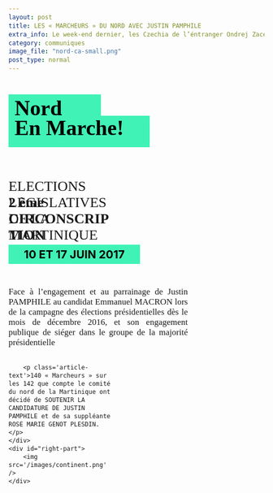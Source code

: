```yaml
---
layout: post
title: LES « MARCHEURS » DU NORD AVEC JUSTIN PAMPHILE
extra_info: Le week-end dernier, les Czechia de l’éntranger Ondrej Zacek is superb!
category: communiques
image_file: "nord-ca-small.png"
post_type: normal
---
```

<style>
	.article__body {
    	max-width: 1045px;
   		min-width: 900px;
  	}

	#article-body {
		display: flex;
		margin: 0 auto;
	}

	.article-title {
		display: block;
		background: #40f2b6;
		font-size: 42px;
		font-family: 'Gill Sans';
		font-weight: 700;
		color: black;
		padding-left: 12px;
	}
	
	.small {
		width: 170px;
		height: 42px;
		line-height: 55px;
	}
	
	.big {
		width: 266px;
		height: 62px;
	}
	
	.article-sub {
		display: block;
		font-family: 'Gill Sans';
		font-size: 28px;
		height: 32px;
	}
	
	.main-title {
		margin-bottom: 61px;
	}
	
	.sub-title {
		margin-bottom: 35px;
	}
	
	.normal {
		font-weight: normal;
	}
	
	.highlited-date {
		background: #40f2b6;
	    text-align: center;
	    width: 247px;
	    padding: 6px;
	    font-weight: bolder;
	    color: black;
	    font-size: 22px;
	    margin-bottom: 45px;
	}
	
	.article-text {
		text-align: justify;
		font-family: 'Gill Sans';
		font-size: 17px;
		font-weight: 300px;	
		width: 353px;
		margin-bottom: 30px;
	}
	
	#left-part {
		width: 40%;
	}
	
	#right-part {
		width: 60%;
	}
	
	#right-part img {
		width: 600px;	
	}
</style>
<section id="article-body">
	<div id='left-part'>
		<h1 class='main-title'>
			<span class='article-title small'>Nord</span> 
			<span class='article-title big'>En Marche!</span>
		</h1>
		<h2 class='sub-title'>
			<span class='article-sub normal'>ELECTIONS LEGISLATIVES</span>
			<span class='article-sub'>2 ème CIRCONSCRIPTION</span>
	 		<span class='article-sub normal'>DE LA MARTINIQUE</span>
		</h2>
		<h3 class='highlited-date'>10 ET 17 JUIN 2017</h3>
		<p class='article-text'>Face à l’engagement et au parrainage de Justin PAMPHILE au candidat Emmanuel MACRON lors de la campagne des élections présidentielles dès le mois de décembre 2016, et son engagement publique de siéger dans le groupe de la majorité présidentielle</p>

		<p class='article-text'>140 « Marcheurs » sur les 142 que compte le comité du nord de la Martinique ont décidé de SOUTENIR LA CANDIDATURE DE JUSTIN PAMPHILE et de sa suppléante ROSE MARIE GENOT PLESDIN.</p>
	</div>
	<div id="right-part">
		<img src='/images/continent.png' />
	</div>
</section>